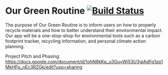 # Our Green Routine [![Build Status](https://travis-ci.org/mpontikes/Our-Green-Routine.svg?branch=master)](https://travis-ci.org/mpontikes/Our-Green-Routine)
The purpose of Our Green Routine is to inform users on how to properly recycle materials and how to better understand their environmental impact. Our app will be a one-stop-shop for environmental tools such as a carbon footprint tracker, recycling information, and personal climate action planning.

Project Pitch and Phasing:
https://docs.google.com/document/d/1ohN8kKp_u3GuyWj53U3giAdFq1zp1MkHFp_nEc3RZGk/edit?usp=sharing
